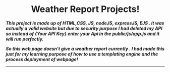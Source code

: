 # <h1 align="center">Weather Report Projects!</h1>

_**This project is made up of HTML,CSS, JS, nodeJS, expressJS, EJS . It was actually a valid website but due to security purpose I had deleted my API so instead of {Your API Key} enter your Api in the public/js/app.js and it will run perfectly.**_

**_So this web page doesn't give a weather report currently . I had made this just for my learning purpose of how to use a templating engine and the process deployment of webpage!_**

---
